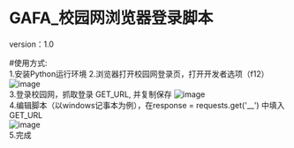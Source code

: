 # GAFA_校园网浏览器登录脚本

version：1.0    

#使用方式:  
  1.安装Python运行环境
  2.浏览器打开校园网登录页，打开开发者选项（f12）
  ![image](https://user-images.githubusercontent.com/37254173/160872034-4019d578-9285-4d32-8f37-73f40d647102.png)  
  3.登录校园网，抓取登录 GET_URL, 并复制保存
  ![image](https://user-images.githubusercontent.com/37254173/160872188-bdd61d83-d71d-4456-8b2d-81e2fdddda68.png)  
  4.编辑脚本（以windows记事本为例），在response = requests.get('__') 中填入GET_URL  
  ![image](https://user-images.githubusercontent.com/37254173/160873171-690d5989-b54b-4cb3-91f9-8f55c4946e79.png)  
  5.完成
